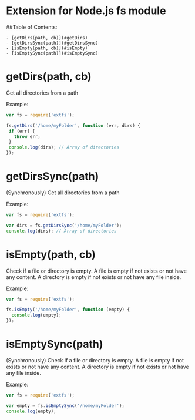 Extension for Node.js fs module
=========

##Table of Contents:

	- [getDirs(path, cb)](#getDirs)
	- [getDirsSync(path)](#getDirsSync)
	- [isEmpty(path, cb)](#isEmpty)
	- [isEmptySync(path)](#isEmptySync)

# <a name="getDirs"></a>getDirs(path, cb)

Get all directories from a path

Example:

 ```javascript
var fs = require('extfs');

fs.getDirs('/home/myFolder', function (err, dirs) {
  if (err) {
    throw err;
  }
  console.log(dirs); // Array of directories
});
 ```

# <a name="getDirsSync"></a>getDirsSync(path)

(Synchronously) Get all directories from a path

Example:

```javascript
var fs = require('extfs');

var dirs = fs.getDirsSync('/home/myFolder');
console.log(dirs); // Array of directories
 ```

# <a name="isEmpty"></a>isEmpty(path, cb)

Check if a file or directory is empty.
A file is empty if not exists or not have any content.
A directory is empty if not exists or not have any file inside.

Example:

```javascript
var fs = require('extfs');

fs.isEmpty('/home/myFolder', function (empty) {
  console.log(empty);
});
 ```

# <a name="isEmptySync"></a>isEmptySync(path)

(Synchronously) Check if a file or directory is empty.
A file is empty if not exists or not have any content.
A directory is empty if not exists or not have any file inside.

Example:

```javascript
var fs = require('extfs');

var empty = fs.isEmptySync('/home/myFolder');
console.log(empty);
 ```